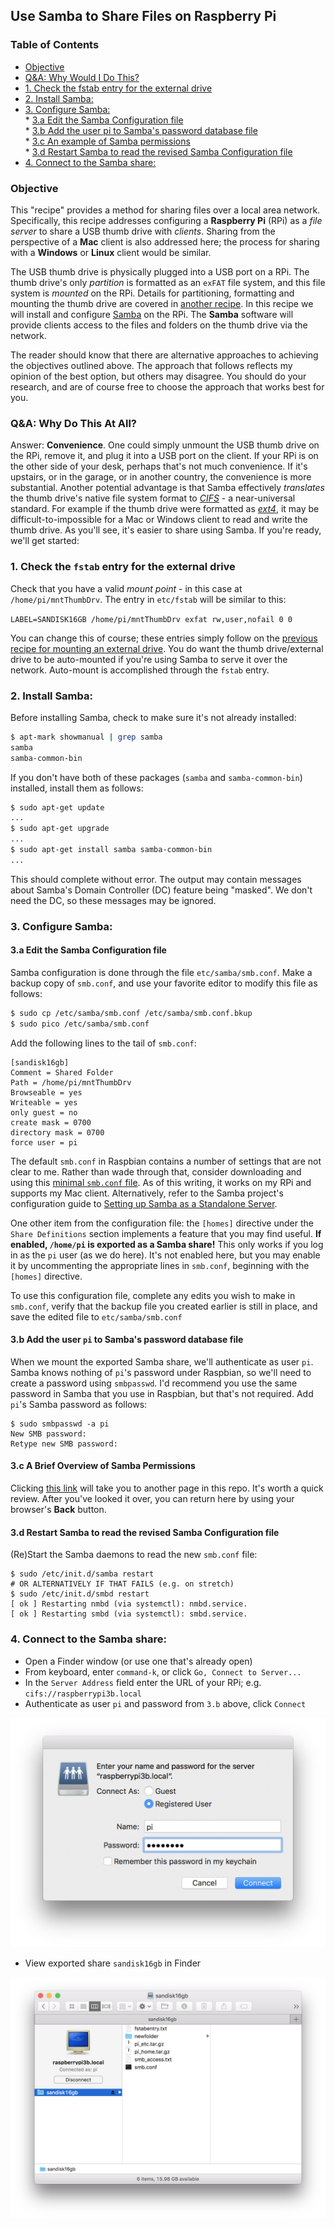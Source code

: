 ## Use Samba to Share Files on Raspberry Pi

### Table of Contents

   * [Objective](#objective)  
   * [Q&amp;A: Why Would I Do This?](#qa-why-would-i-do-this)
   * [1. Check the fstab entry for the external drive](#1-check-the-fstab-entry-for-the-external-drive)
   * [2. Install Samba:](#2-install-samba)
   * [3. Configure Samba:](#3-configure-samba)  
         * [3.a Edit the Samba Configuration file](#3a-edit-the-samba-configuration-file)  
         * [3.b Add the user pi to Samba's password database file](#3b-add-the-user-pi-to-sambas-password-database-file)  
         * [3.c An example of Samba permissions](#3c-a-brief-overview-of-samba-permissions)  
         * [3.d Restart Samba to read the revised Samba Configuration file](#3d-restart-samba-to-read-the-revised-samba-configuration-file)  
   * [4. Connect to the Samba share:](#4-connect-to-the-samba-share)

### Objective

This "recipe" provides a method for sharing files over a local area network. Specifically, this recipe addresses configuring a **Raspberry Pi** (RPi) as a *file server* to share a USB thumb drive with *clients*. Sharing from the perspective of a **Mac** client is also addressed here; the process for sharing with a **Windows** or **Linux** client would be similar. 

The USB thumb drive is physically plugged into a USB port on a RPi. The thumb drive's only *partition* is formatted as an `exFAT` file system, and this file system is *mounted* on the RPi. Details for partitioning, formatting and mounting the thumb drive are covered in [another recipe](ExternalDrives.md). In this recipe we will install and configure [Samba](https://www.samba.org/) on the RPi. The **Samba** software will provide clients access to the files and folders on the thumb drive via the network. 

The reader should know that there are alternative approaches to achieving the objectives outlined above. The approach that follows reflects my opinion of the best option, but others may disagree. You should do your research, and are of course free to choose the approach that works best for you. 

### Q&A: Why Do This At All?

Answer: __Convenience__. One could simply unmount the USB thumb drive on the RPi, remove it, and plug it into a USB port on the client. If your RPi is on the other side of your desk, perhaps that's not much convenience. If it's upstairs, or in the garage, or in another country, the convenience is more substantial. Another potential advantage is that Samba effectively *translates* the thumb drive's native file system format to [*CIFS*](https://en.wikipedia.org/wiki/Server_Message_Block) - a near-universal standard. For example if the thumb drive were formatted as [*ext4*](https://en.wikipedia.org/wiki/Ext4), it may be difficult-to-impossible for a Mac or Windows client to read and write the thumb drive. As you'll see, it's easier to share using Samba. If you're ready, we'll get started: 

### 1. Check the `fstab` entry for the external drive

Check that you have a valid *mount point* - in this case at `/home/pi/mntThumbDrv`. The entry in `etc/fstab` will be similar to this: 

`LABEL=SANDISK16GB /home/pi/mntThumbDrv exfat rw,user,nofail 0 0` 

You can change this of course; these entries simply follow on the [previous recipe for mounting an external drive](https://github.com/seamusdemora/PiFormulae/blob/master/ExternalDrives.md). You do want the thumb drive/external drive to be auto-mounted if you're using Samba to serve it over the network. Auto-mount is accomplished through the `fstab` entry. 

### 2. Install Samba:

Before installing Samba, check to make sure it's not already installed: 

```bash
$ apt-mark showmanual | grep samba
samba
samba-common-bin
```

If you don't have both of these packages (`samba` and `samba-common-bin`) installed, install them as follows: 

```bash
$ sudo apt-get update
...
$ sudo apt-get upgrade
...
$ sudo apt-get install samba samba-common-bin 
...
```

This should complete without error. The output may contain messages about Samba's Domain Controller (DC) feature being "masked". We don't need the DC, so these messages may be ignored. 

### 3. Configure Samba:

#### 3.a Edit the Samba Configuration file

Samba configuration is done through the file `etc/samba/smb.conf`. Make a backup copy of `smb.conf`, and use your favorite editor to modify this file as follows: 

```bash
$ sudo cp /etc/samba/smb.conf /etc/samba/smb.conf.bkup
$ sudo pico /etc/samba/smb.conf
```

Add the following lines to the tail of `smb.conf`:

    [sandisk16gb]
    Comment = Shared Folder
    Path = /home/pi/mntThumbDrv
    Browseable = yes
    Writeable = yes
    only guest = no
    create mask = 0700
    directory mask = 0700
    force user = pi

The default `smb.conf` in Raspbian contains a number of settings that are not clear to me. Rather than wade through that, consider downloading and using this [minimal `smb.conf` file](seamus_smb.conf). As of this writing, it works on my RPi and supports my Mac client.  Alternatively, refer to the Samba project's configuration guide to [Setting up Samba as a Standalone Server](https://wiki.samba.org/index.php/Setting_up_Samba_as_a_Standalone_Server).  

One other item from the configuration file: the `[homes]` directive under the `Share Definitions` section implements a feature that you may find useful. __If enabled, `/home/pi` is exported as a Samba share!__ This only works if you log in as the `pi` user (as we do here). It's not enabled here, but you may enable it by uncommenting the appropriate lines in `smb.conf`, beginning with the `[homes]` directive. 

To use this configuration file, complete any edits you wish to make in `smb.conf`, verify that the backup file you created earlier is still in place, and save the edited file to `etc/samba/smb.conf`

#### 3.b Add the user `pi` to Samba's password database file

When we mount the exported Samba share, we'll authenticate as user `pi`. Samba knows nothing of `pi`'s password under Raspbian, so we'll need to create a password using `smbpasswd`. I'd recommend you use the same password in Samba that you use in Raspbian, but that's not required. Add `pi`'s Samba password as follows: 

    $ sudo smbpasswd -a pi 
    New SMB password:
    Retype new SMB password:

#### 3.c A Brief Overview of Samba Permissions

Clicking [this link](https://github.com/seamusdemora/PiFormulae/blob/master/CreatingRationalMusicLibrary.md#5-serve) will take you to another page in this repo. It's worth a quick review. After you've looked it over, you can return here by using your browser's **Back** button.

#### 3.d Restart Samba to read the revised Samba Configuration file

(Re)Start the Samba daemons to read the new `smb.conf` file: 

    $ sudo /etc/init.d/samba restart 
    # OR ALTERNATIVELY IF THAT FAILS (e.g. on stretch)
    $ sudo /etc/init.d/smbd restart 
    [ ok ] Restarting nmbd (via systemctl): nmbd.service. 
    [ ok ] Restarting smbd (via systemctl): smbd.service. 

### 4. Connect to the Samba share:

- Open a Finder window (or use one that's already open) 
- From keyboard, enter `command-k`, or click `Go, Connect to Server...`
- In the `Server Address` field enter the URL of your RPi; e.g. `cifs://raspberrypi3b.local` 
- Authenticate as user `pi` and password from `3.b` above, click `Connect` 

<img src="pix/samba_auth.png" alt="Samba Authentication" width="520">

- View exported share `sandisk16gb` in Finder 

<img src="pix/sambashare_finder.png" alt="Samba Share in Finder" width="520">

